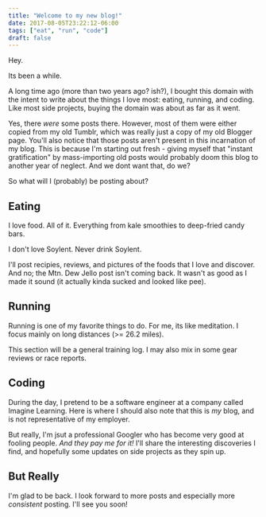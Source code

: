 ```yaml
---
title: "Welcome to my new blog!"
date: 2017-08-05T23:22:12-06:00
tags: ["eat", "run", "code"]
draft: false
---
```


Hey.

Its been a while.

A long time ago (more than two years ago? ish?), I bought this domain with the intent to write about the things I love most: eating, running, and coding. Like most side projects, buying the domain was about as far as it went.

Yes, there _were_ some posts there. However, most of them were either copied from my old Tumblr, which was really just a copy of my old Blogger page. You'll also notice that those posts aren't present in this incarnation of my blog. This is because I'm starting out fresh - giving myself that "instant gratification" by mass-importing old posts would probably doom this blog to another year of neglect. And we dont want that, do we?

So what will I (probably) be posting about?

## Eating

I love food. All of it. Everything from kale smoothies to deep-fried candy bars.

I don't love Soylent. Never drink Soylent.

I'll post recipies, reviews, and pictures of the foods that I love and discover. And no; the Mtn. Dew Jello post isn't coming back. It wasn't as good as I made it sound (it actually kinda sucked and looked like pee).

## Running

Running is one of my favorite things to do. For me, its like meditation. I focus mainly on long distances (>= 26.2 miles).

This section will be a general training log. I may also mix in some gear reviews or race reports.

## Coding

During the day, I pretend to be a software engineer at a company called Imagine Learning. Here is where I should also note that this is _my_ blog, and is not representative of my employer.

But really, I'm jsut a professional Googler who has become very good at fooling people. *And they pay me for it!* I'll share the interesting discoveries I find, and hopefully some updates on side projects as they spin up.

## But Really

I'm glad to be back. I look forward to more posts and especially more _consistent_ posting. I'll see you soon!

